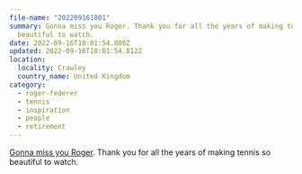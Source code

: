 ```yaml
---
file-name: "202209161801"
summary: Gonna miss you Roger. Thank you for all the years of making tennis so
  beautiful to watch.
date: 2022-09-16T18:01:54.800Z
updated: 2022-09-16T18:01:54.812Z
location:
  locality: Crawley
  country_name: United Kingdom
category:
  - roger-federer
  - tennis
  - inspiration
  - people
  - retirement
---
```

[Gonna miss you Roger](https://www.rogerfederer.com/index.php/news/305-to-my-tennis-family-and-beyond,-with-love,-roger). Thank you for all the years of making tennis so beautiful to watch.
